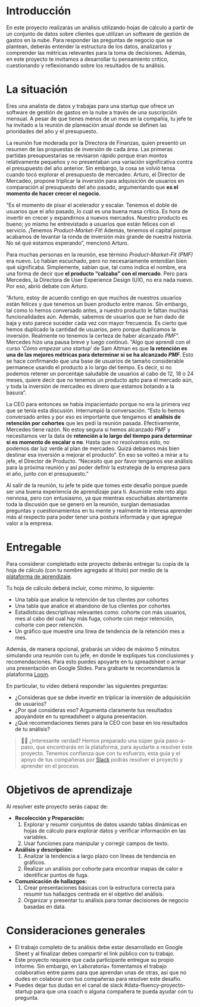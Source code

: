 # Introducción  

En este proyecto realizarás un análisis utilizando hojas de cálculo a partir de un conjunto de datos sobre clientes que utilizan un software de gestión de gastos en la nube. Para responder las preguntas de negocio que se plantean, deberás entender la estructura de los datos, analizarlos y comprender las métricas relevantes para la toma de decisiones. Además, en este proyecto te invitamos a desarrollar tu pensamiento crítico, cuestionando y reflexionando sobre los resultados de tu análisis.  

# La situación  

Eres una analista de datos y trabajas para una startup que ofrece un software de gestión de gastos en la nube a través de una suscripción mensual. A pesar de que tienes menos de un mes en la compañía, tu jefe te ha invitado a la reunión de planeación anual donde se definen las prioridades del año y el presupuesto.  

La reunión fue moderada por la Directora de Finanzas, quien presentó un resumen de las propuestas de inversión de cada área. Las primeras partidas presupuestarias se revisaron rápido porque eran montos relativamente pequeños y no presentaban una variación significativa contra el presupuesto del año anterior. Sin embargo, la cosa se volvió tensa cuando tocó explorar el presupuesto de mercadeo. Arturo, el Director de Mercadeo, propone triplicar la inversión para adquisición de usuarios en comparación al presupuesto del año pasado, argumentando que **es el momento de hacer crecer el negocio.**  

“Es el momento de pisar el acelerador y escalar. Tenemos el doble de usuarios que el año pasado, lo cual es una buena masa crítica. Es hora de invertir en crecer y expandirnos a nuevos mercados. Nuestro producto es bueno; yo mismo he entrevistado a usuarios que están felices con el servicio. ¡Tenemos *Product-Market-Fit*! Además, tenemos el capital porque acabamos de levantar la ronda de inversión más grande de nuestra historia. No sé qué estamos esperando”, mencionó Arturo.  

Para muchas personas en la reunión, ese término *Product-Market-Fit (PMF)* era nuevo. Lo habían escuchado, pero no necesariamente entendían bien qué significaba. Simplemente, sabían que, tal como indica el nombre, era una forma de decir que **el producto “calzaba” con el mercado**. Pero para Mercedes, la Directora de User Experience Design (UX), no era nada nuevo. Por eso, abrió debate con Arturo.  

“Arturo, estoy de acuerdo contigo en que muchos de nuestros usuarios están felices y que tenemos un buen producto entre manos. Sin embargo, tal como lo hemos conversado antes, a nuestro producto le faltan muchas funcionalidades aún. Además, sabemos de usuarios que se han dado de baja y esto parece suceder cada vez con mayor frecuencia. Es cierto que hemos duplicado la cantidad de usuarios, pero porque duplicamos la inversión. Realmente no tenemos la certeza de haber alcanzado *PMF*”. Mercedes hizo una pausa breve y luego continuó. “Algo que aprendí con el curso ‘*Cómo empezar una startup*’ de Sam Altman es que **la retención es una de las mejores métricas para determinar si se ha alcanzado *PMF***. Esto se hace confirmando que una base de usuarios de tamaño considerable permanece usando el producto a lo largo del tiempo. Es decir, si no podemos retener un porcentaje saludable de usuarios al cabo de 12, 18 o 24 meses, quiere decir que no tenemos un producto apto para el mercado aún, y toda la inversión de mercadeo es dinero que estamos botando a la basura”.  

La CEO para entonces se había impacientado porque no era la primera vez que se tenía esta discusión. Interrumpió la conversación. “Esto lo hemos conversado antes y por eso es importante que tengamos el **análisis de retención por cohortes** que les pedí la reunión pasada. Efectivamente, Mercedes tiene razón. No estoy segura si hemos alcanzado *PMF* y necesitamos ver la data de **retención a lo largo del tiempo para determinar si es momento de escalar o no**. Hasta que no resolvamos esto, no podemos dar luz verde al plan de mercadeo. Quizá debamos más bien destinar esa inversión a mejorar el producto”. En eso se volteó a mirar a tu jefe, el Director de Producto. “Necesito que por favor tengamos ese análisis para la próxima reunión y así poder definir la estrategia de la empresa para el año, junto con el presupuesto.”  

Al salir de la reunión, tu jefe te pide que tomes este desafío porque puede ser una buena experiencia de aprendizaje para ti. Asumiste este reto algo nerviosa, pero con entusiasmo, ya que mientras escuchabas atentamente toda la discusión que se generó en la reunión, surgían demasiadas preguntas y cuestionamientos en tu mente y realmente te interesa aprender más al respecto para poder tener una postura informada y que agregue valor a la empresa.  

# Entregable

Para considerar completado este proyecto deberás entregar tu copia de la hoja de cálculo (con tu nombre agregado al título) por medio de la [plataforma de aprendizaje](http://plus.laboratoria.la/).  

Tu hoja de cálculo deberá incluir, como mínimo, lo siguiente:

- Una tabla que analice la retención de tus clientes por cohortes
- Una tabla que analice el abandono de tus clientes por cohortes
- Estadísticas descriptivas relevantes como: cohorte con más usuarios, mes al cabo del cual hay más fuga, cohorte con mejor retención, cohorte con peor retención.
- Un gráfico que muestre una línea de tendencia de la retención mes a mes.  

Además, de manera opcional, grabarás un video de máximo 5 minutos simulando una reunión con tu jefe, en donde le expliques tus conclusiones y recomendaciones. Para esto puedes apoyarte en tu spreadsheet o armar una presentación en Google Slides. Para grabarte te recomendamos la plataforma [Loom](https://www.youtube.com/watch?v=-8mwLqvNOPY).  

En particular, tu video deberá responder las siguientes preguntas:  

- ¿Consideras que se debe invertir en triplicar la inversión de adquisición de usuarios?
- ¿Por qué consideras eso? Argumenta claramente tus resultados apoyándote en tu spreadsheet o alguna presentación.
- ¿Qué recomendaciones tienes para la CEO con base en los resultados de tu análisis?  

> 👩‍💻 ¿Interesante verdad? Hemos preparado una súper guía paso-a-paso, que encontrarás en la plataforma, para ayudarte a resolver este proyecto. Tenemos confianza que con tu esfuerzo, esta guía y el apoyo de tus compañeras por [Slack](https://join.slack.com/t/laboratoria-plus/shared_invite/zt-1ggn9x78k-fVHITFfXJe~jMMbxHzHGFQ) podrás resolver el proyecto y aprender en el proceso.  

# Objetivos de aprendizaje

Al resolver este proyecto serás capaz de:

- **Recolección y Preparación:**
    1. Explorar y resumir conjuntos de datos usando tablas dinámicas en hojas de cálculo para explorar datos y verificar información en las variables.
    2. Usar funciones para manipular y corregir campos de texto.
- **Análisis y descripción:**
    1. Analizar la tendencia a largo plazo con líneas de tendencia en gráficos.
    2. Realizar un análisis por cohorte para encontrar mapas de calor e identificar puntos de fuga.
- **Comunicación de hallazgos:**
    1. Crear presentaciones básicas con la estructura correcta para resumir tus hallazgos centrada en el objetivo del análisis.
    2. Organizar y presentar tu análisis para tomar decisiones de negocio basadas en data.

# Consideraciones generales

- El trabajo completo de tu análisis debe estar desarrollado en Google Sheet y al finalizar debes compartir el link público con tu trabajo.
- Este proyecto requiere que cada participante entregue su propio informe. Sin embargo, en Laboratoria+ fomentamos el trabajo colaborativo entre pares para que aprendan unas de otras, así que no dudes en colaborar con tus compañeras para resolver este desafío.
- Puedes dejar tus dudas en el canal de slack  #data-fluency-proyecto-startup para que una coach o alguna compañera te pueda ayudar con tu pregunta.
